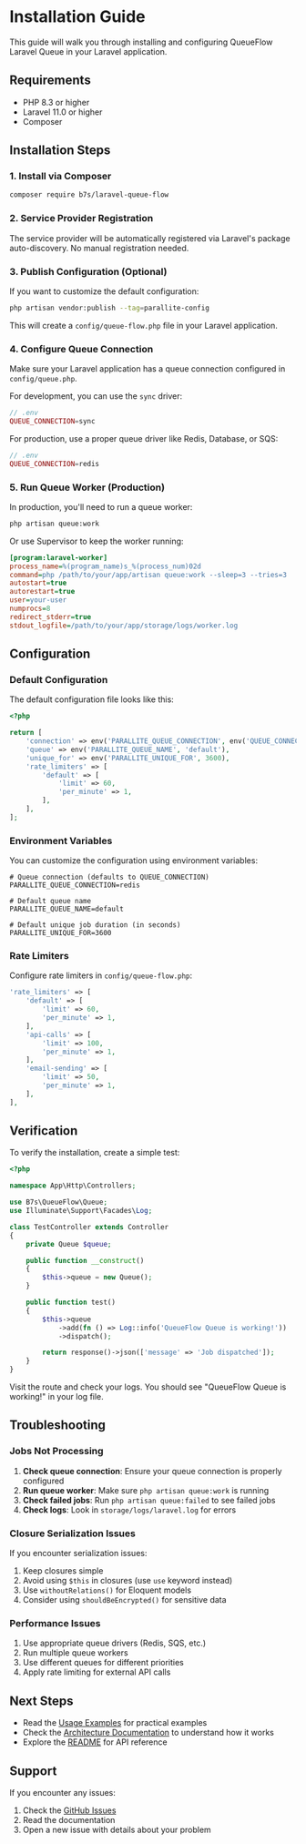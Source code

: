 # Installation Guide

This guide will walk you through installing and configuring QueueFlow Laravel Queue in your Laravel application.

## Requirements

- PHP 8.3 or higher
- Laravel 11.0 or higher
- Composer

## Installation Steps

### 1. Install via Composer

```bash
composer require b7s/laravel-queue-flow
```

### 2. Service Provider Registration

The service provider will be automatically registered via Laravel's package auto-discovery. No manual registration needed.

### 3. Publish Configuration (Optional)

If you want to customize the default configuration:

```bash
php artisan vendor:publish --tag=parallite-config
```

This will create a `config/queue-flow.php` file in your Laravel application.

### 4. Configure Queue Connection

Make sure your Laravel application has a queue connection configured in `config/queue.php`.

For development, you can use the `sync` driver:

```php
// .env
QUEUE_CONNECTION=sync
```

For production, use a proper queue driver like Redis, Database, or SQS:

```php
// .env
QUEUE_CONNECTION=redis
```

### 5. Run Queue Worker (Production)

In production, you'll need to run a queue worker:

```bash
php artisan queue:work
```

Or use Supervisor to keep the worker running:

```ini
[program:laravel-worker]
process_name=%(program_name)s_%(process_num)02d
command=php /path/to/your/app/artisan queue:work --sleep=3 --tries=3
autostart=true
autorestart=true
user=your-user
numprocs=8
redirect_stderr=true
stdout_logfile=/path/to/your/app/storage/logs/worker.log
```

## Configuration

### Default Configuration

The default configuration file looks like this:

```php
<?php

return [
    'connection' => env('PARALLITE_QUEUE_CONNECTION', env('QUEUE_CONNECTION', 'sync')),
    'queue' => env('PARALLITE_QUEUE_NAME', 'default'),
    'unique_for' => env('PARALLITE_UNIQUE_FOR', 3600),
    'rate_limiters' => [
        'default' => [
            'limit' => 60,
            'per_minute' => 1,
        ],
    ],
];
```

### Environment Variables

You can customize the configuration using environment variables:

```env
# Queue connection (defaults to QUEUE_CONNECTION)
PARALLITE_QUEUE_CONNECTION=redis

# Default queue name
PARALLITE_QUEUE_NAME=default

# Default unique job duration (in seconds)
PARALLITE_UNIQUE_FOR=3600
```

### Rate Limiters

Configure rate limiters in `config/queue-flow.php`:

```php
'rate_limiters' => [
    'default' => [
        'limit' => 60,
        'per_minute' => 1,
    ],
    'api-calls' => [
        'limit' => 100,
        'per_minute' => 1,
    ],
    'email-sending' => [
        'limit' => 50,
        'per_minute' => 1,
    ],
],
```

## Verification

To verify the installation, create a simple test:

```php
<?php

namespace App\Http\Controllers;

use B7s\QueueFlow\Queue;
use Illuminate\Support\Facades\Log;

class TestController extends Controller
{
    private Queue $queue;

    public function __construct()
    {
        $this->queue = new Queue();
    }

    public function test()
    {
        $this->queue
            ->add(fn () => Log::info('QueueFlow Queue is working!'))
            ->dispatch();

        return response()->json(['message' => 'Job dispatched']);
    }
}
```

Visit the route and check your logs. You should see "QueueFlow Queue is working!" in your log file.

## Troubleshooting

### Jobs Not Processing

1. **Check queue connection**: Ensure your queue connection is properly configured
2. **Run queue worker**: Make sure `php artisan queue:work` is running
3. **Check failed jobs**: Run `php artisan queue:failed` to see failed jobs
4. **Check logs**: Look in `storage/logs/laravel.log` for errors

### Closure Serialization Issues

If you encounter serialization issues:

1. Keep closures simple
2. Avoid using `$this` in closures (use `use` keyword instead)
3. Use `withoutRelations()` for Eloquent models
4. Consider using `shouldBeEncrypted()` for sensitive data

### Performance Issues

1. Use appropriate queue drivers (Redis, SQS, etc.)
2. Run multiple queue workers
3. Use different queues for different priorities
4. Apply rate limiting for external API calls

## Next Steps

- Read the [Usage Examples](USAGE_EXAMPLES.md) for practical examples
- Check the [Architecture Documentation](ARCHITECTURE.md) to understand how it works
- Explore the [README](../README.md) for API reference

## Support

If you encounter any issues:

1. Check the [GitHub Issues](https://github.com/b7s/laravel-queue-flow/issues)
2. Read the documentation
3. Open a new issue with details about your problem
